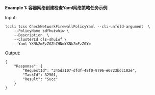 **Example 1: 容器网络创建检查Yaml网络策略任务示例**



Input: 

```
tccli tcss CheckNetworkFirewallPolicyYaml --cli-unfold-argument  \
    --PolicyName sdfhuiwhiw \
    --Description  \
    --ClusterId cls-shuiwf \
    --Yaml YXNkZmFzZGZhZHNmYXNkZmFzZGY=
```

Output: 
```
{
    "Response": {
        "RequestId": "345da107-dfdf-48f0-9796-e6723bdc102e",
        "TaskId": 32501,
        "Result": "Succ"
    }
}
```

